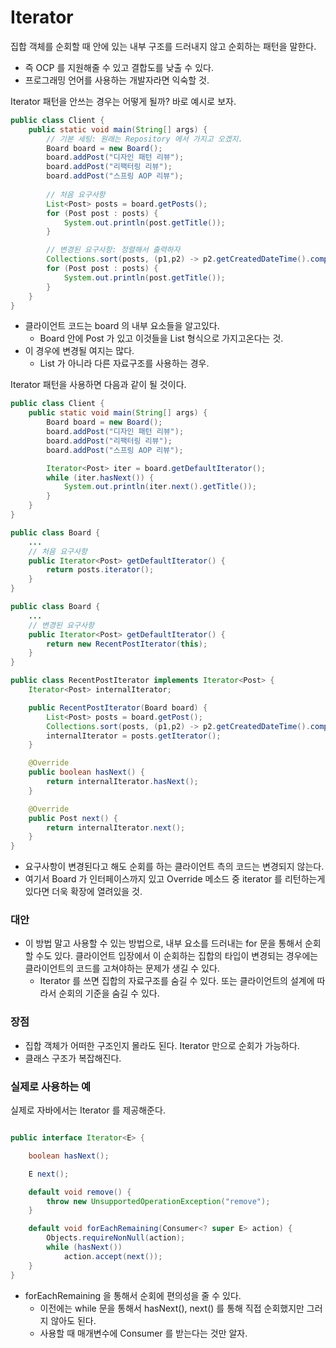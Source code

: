 # Iterator

집합 객체를 순회할 때 안에 있는 내부 구조를 드러내지 않고 순회하는 패턴을 말한다.

- 즉 OCP 를 지원해줄 수 있고 결합도를 낮출 수 있다.
- 프로그래밍 언어를 사용하는 개발자라면 익숙할 것.

Iterator 패턴을 안쓰는 경우는 어떻게 될까? 바로 예시로 보자.

```java
public class Client {
	public static void main(String[] args) {
		// 기본 세팅: 원래는 Repository 에서 가지고 오겠지. 
		Board board = new Board(); 
		board.addPost("디자인 패턴 리뷰"); 
		board.addPost("리팩터링 리뷰"); 
		board.addPost("스프링 AOP 리뷰"); 
		
		// 처음 요구사항 
		List<Post> posts = board.getPosts(); 
		for (Post post : posts) {
			System.out.println(post.getTitle()); 
		}

		// 변경된 요구사항: 정렬해서 출력하자
		Collections.sort(posts, (p1,p2) -> p2.getCreatedDateTime().compareTo(p1.getCreatedDateTime()));
		for (Post post : posts) {
			System.out.println(post.getTitle()); 
		}
	}
} 
```

- 클라이언트 코드는 board 의 내부 요소들을 알고있다.
    - Board 안에 Post 가 있고 이것들을 List 형식으로 가지고온다는 것.
- 이 경우에 변경될 여지는 많다.
    - List 가 아니라 다른 자료구조를 사용하는 경우.

Iterator 패턴을 사용하면 다음과 같이 될 것이다.

```java
public class Client {
	public static void main(String[] args) {
		Board board = new Board(); 
		board.addPost("디자인 패턴 리뷰"); 
		board.addPost("리팩터링 리뷰"); 
		board.addPost("스프링 AOP 리뷰"); 

		Iterator<Post> iter = board.getDefaultIterator();  
		while (iter.hasNext()) {
			System.out.println(iter.next().getTitle()); 
		}
	}
}
```

```java
public class Board {
	...
	// 처음 요구사항 
	public Iterator<Post> getDefaultIterator() {
		return posts.iterator(); 
	}
} 
```

```java
public class Board {
	...
	// 변경된 요구사항 
	public Iterator<Post> getDefaultIterator() {
		return new RecentPostIterator(this); 
	}
}
```

```java
public class RecentPostIterator implements Iterator<Post> {
	Iterator<Post> internalIterator; 

	public RecentPostIterator(Board board) {
		List<Post> posts = board.getPost(); 
		Collections.sort(posts, (p1,p2) -> p2.getCreatedDateTime().compareTo(p1.getCreatedDateTime()));
		internalIterator = posts.getIterator(); 	
	}

	@Override 
	public boolean hasNext() {
		return internalIterator.hasNext(); 
	}

	@Override
	public Post next() {
		return internalIterator.next(); 
	}
}

```

- 요구사항이 변경된다고 해도 순회를 하는 클라이언트 측의 코드는 변경되지 않는다.
- 여기서 Board 가 인터페이스까지 있고 Override 메소드 중 iterator 를 리턴하는게 있다면 더욱 확장에 열려있을 것.

### 대안

- 이 방법 말고 사용할 수 있는 방법으로, 내부 요소를 드러내는 for 문을 통해서 순회할 수도 있다.  클라이언트 입장에서 이 순회하는 집합의 타입이 변경되는 경우에는 클라이언트의 코드를 고쳐야하는 문제가 생길 수 있다.
    - Iterator 를 쓰면 집합의 자료구조를 숨길 수 있다.  또는 클라이언트의 설계에 따라서 순회의 기준을 숨길 수 있다.

### 장점

- 집합 객체가 어떠한 구조인지 몰라도 된다. Iterator 만으로 순회가 가능하다.
- 클래스 구조가 복잡해진다.

### 실제로 사용하는 예

실제로 자바에서는 Iterator 를 제공해준다.

```java

public interface Iterator<E> {

    boolean hasNext();

    E next();

    default void remove() {
        throw new UnsupportedOperationException("remove");
    }

    default void forEachRemaining(Consumer<? super E> action) {
        Objects.requireNonNull(action);
        while (hasNext())
            action.accept(next());
    }
}
```

- forEachRemaining 을 통해서 순회에 편의성을 줄 수 있다.
    - 이전에는 while 문을 통해서 hasNext(), next() 를 통해 직접 순회했지만 그러지 않아도 된다.
    - 사용할 때 매개변수에 Consumer 를 받는다는 것만 알자.